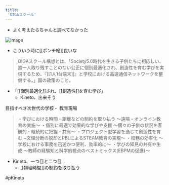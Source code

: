 ```yaml
---
title:
 'GIGAスクール'
---
```


- よく考えたらちゃんと調べてなかった

![image](https://gyazo.com/0d4be4ca657035dcc7afc8f78abe9f33/thumb/1000)
- こういう時に[[ポンチ絵]]良いな

> GIGAスクール構想とは、「Society5.0時代を生きる子供たちに相応しい、誰一人取り残すことのない公正に個別最適化され、創造性を育む学びを実現するため、『[[1人1台端末]]』と学校における高速通信ネットワークを整備する。」国の政策のこと。
- 「[[個別最適化]]され、[[創造性]]を育む学び」
    - Kineto、出来そう

目指すべき次世代の学校・ 教育現場
> ・学びにおける時間・距離などの制約を取り払う ～遠隔・オンライン教育の実施～
>  ・個別に最適で効果的な学びや支援 ～個々の子供の状況を客観的・継続的に把握・共有～
>  ・プロジェクト型学習を通じて創造性を育む ~文理分断の脱却とPBLによるSTEAM教育の実現～
>  ・校務の効率化 ～学校における事務を迅速かつ便利、効率的に～
>  ・学びの知見の共有や生成 ～教師の経験知と科学的視点のベストミックス(EBPMの促進)～
- Kineto、一つ目と二つ目
    - [[物理時間]]の制約を取り払う

#pKineto
